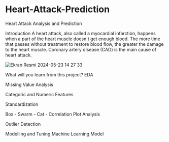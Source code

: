 # Heart-Attack-Prediction
Heart Attack Analysis and Prediction

Introduction
A heart attack, also called a myocardial infarction, happens when a part of the heart muscle doesn't get enough blood.
The more time that passes without treatment to restore blood flow, the greater the damage to the heart muscle.
Coronary artery disease (CAD) is the main cause of heart attack.

![Ekran Resmi 2024-05-23 14 27 33](https://github.com/MuhammetEminOzdemir/Heart-Attack-Prediction/assets/80462839/ce439904-5de7-48e3-adf6-93b0de1b31a1)


What will you learn from this project?
EDA

Missing Value Analysis

Categoric and Numeric Features

Standardization

Box - Swarm - Cat - Correlation Plot Analysis

Outlier Detection

Modelling and Tuning Machine Learning Model

